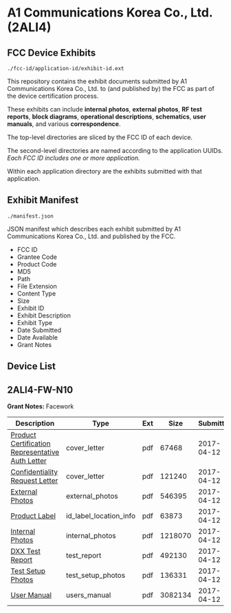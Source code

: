 # A1 Communications Korea Co., Ltd. (2ALI4)
## FCC Device Exhibits

```
./fcc-id/application-id/exhibit-id.ext
```

This repository contains the exhibit documents submitted by A1 Communications Korea Co., Ltd. to (and published by) the FCC as part of the device certification process.

These exhibits can include **internal photos**, **external photos**, **RF test reports**, **block diagrams**, **operational descriptions**, **schematics**, **user manuals**, and various **correspondence**.

The top-level directories are sliced by the FCC ID of each device.

The second-level directories are named according to the application UUIDs. *Each FCC ID includes one or more application.*

Within each application directory are the exhibits submitted with that application. 

## Exhibit Manifest

```
./manifest.json
```

JSON manifest which describes each exhibit submitted by A1 Communications Korea Co., Ltd. and published by the FCC.

- FCC ID
- Grantee Code
- Product Code
- MD5
- Path
- File Extension
- Content Type
- Size
- Exhibit ID
- Exhibit Description
- Exhibit Type
- Date Submitted
- Date Available
- Grant Notes

## Device List
## 2ALI4-FW-N10
**Grant Notes:** Facework

| Description | Type | Ext | Size | Submitted | Available |
| ----------- | ---- | --- | ---- | --------- | --------- |
| [Product Certification Representative Auth Letter](2ALI4-FW-N10/8ef951bfc5f7056fe7e24fa12018d472/3356062.pdf) | cover_letter | pdf | 67468 | 2017-04-12 | 2017-04-12 |
| [Confidentiality Request Letter](2ALI4-FW-N10/8ef951bfc5f7056fe7e24fa12018d472/3356063.pdf) | cover_letter | pdf | 121240 | 2017-04-12 | 2017-04-12 |
| [External Photos](2ALI4-FW-N10/8ef951bfc5f7056fe7e24fa12018d472/3356069.pdf) | external_photos | pdf | 546395 | 2017-04-12 | 2017-10-09 |
| [Product Label](2ALI4-FW-N10/8ef951bfc5f7056fe7e24fa12018d472/3356073.pdf) | id_label_location_info | pdf | 63873 | 2017-04-12 | 2017-04-12 |
| [Internal Photos](2ALI4-FW-N10/8ef951bfc5f7056fe7e24fa12018d472/3356070.pdf) | internal_photos | pdf | 1218070 | 2017-04-12 | 2017-10-09 |
| [DXX Test Report](2ALI4-FW-N10/8ef951bfc5f7056fe7e24fa12018d472/3356068.pdf) | test_report | pdf | 492130 | 2017-04-12 | 2017-04-12 |
| [Test Setup Photos](2ALI4-FW-N10/8ef951bfc5f7056fe7e24fa12018d472/3356071.pdf) | test_setup_photos | pdf | 136331 | 2017-04-12 | 2017-10-09 |
| [User Manual](2ALI4-FW-N10/8ef951bfc5f7056fe7e24fa12018d472/3356072.pdf) | users_manual | pdf | 3082134 | 2017-04-12 | 2017-10-09 |
